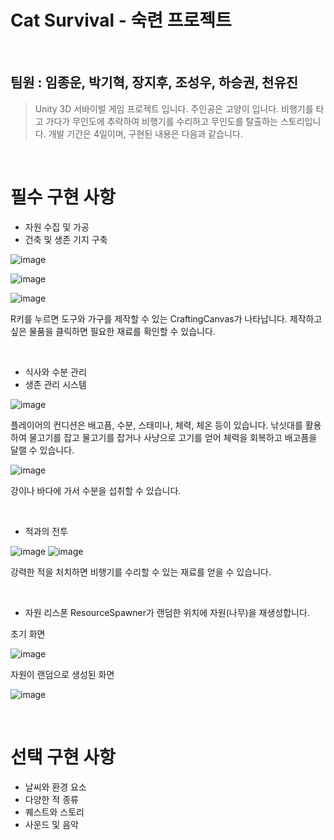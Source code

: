 # Cat Survival - 숙련 프로젝트

</br>

## 팀원 : 임종운, 박기혁, 장지후, 조성우, 하승권, 천유진

> Unity 3D 서바이벌 게임 프로젝트 입니다.
> 주인공은 고양이 입니다.
> 비행기를 타고 가다가 무인도에 추락하여 비행기를 수리하고 무인도를 탈출하는 스토리입니다.
> 개발 기간은 4일이며, 구현된 내용은 다음과 같습니다.


</br>

# 필수 구현 사항
* 자원 수집 및 가공
* 건축 및 생존 기지 구축

![image](https://github.com/Stevejobjong/CatSurvival/assets/58843907/5bf08463-bf6f-400e-af28-a970d7f1fec3)

![image](https://github.com/Stevejobjong/CatSurvival/assets/58843907/28733f59-d012-4fd4-b63b-98c0f56e58a0)

![image](https://github.com/Stevejobjong/CatSurvival/assets/58843907/3472724a-3950-450f-95ab-ea38454fda1b)



R키를 누르면 도구와 가구를 제작할 수 있는 CraftingCanvas가 나타납니다. 제작하고 싶은 물품을 클릭하면 필요한 재료를 확인할 수 있습니다.


</br>

* 식사와 수분 관리
* 생존 관리 시스템


![image](https://github.com/Stevejobjong/CatSurvival/assets/58843907/dd647fb8-cab8-470c-8342-970decefb379)

플레이어의 컨디션은 배고픔, 수분, 스태미나, 체력, 체온 등이 있습니다.
낚싯대를 활용하여 물고기를 잡고 물고기를 잡거나 사냥으로 고기를 얻어 체력을 회복하고 배고픔을 달랠 수 있습니다.

![image](https://github.com/Stevejobjong/CatSurvival/assets/58843907/1f008c19-c696-492d-9b86-f19e34f45747)

강이나 바다에 가서 수분을 섭취할 수 있습니다.


</br>

* 적과의 전투

  
![image](https://github.com/Stevejobjong/CatSurvival/assets/58843907/cfb94c3a-0dac-421d-b1a7-5e878b17e878)
![image](https://github.com/Stevejobjong/CatSurvival/assets/58843907/be3caf79-42ad-4881-bfe3-c9bf9efbc9be)

강력한 적을 처치하면 비행기를 수리할 수 있는 재료를 얻을 수 있습니다.


  
</br>

* 자원 리스폰
ResourceSpawner가 랜덤한 위치에 자원(나무)을 재생성합니다.

초기 화면

![image](https://github.com/Stevejobjong/CatSurvival/assets/58843907/3555729a-1f0f-41a3-8a24-7722f101c285)

자원이 랜덤으로 생성된 화면

![image](https://github.com/Stevejobjong/CatSurvival/assets/58843907/b95fb0de-1901-47a0-8790-312f97f6e1a2)


</br>

# 선택 구현 사항

* 날씨와 환경 요소
* 다양한 적 종류
* 퀘스트와 스토리
* 사운드 및 음악
